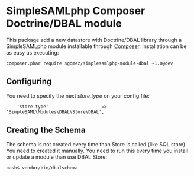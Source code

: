 # SimpleSAMLphp Composer Doctrine/DBAL module

This package add a new datastore with Doctrine/DBAL library through a SimpleSAMLphp module
installable through [Composer](https://getcomposer.org/). Installation can be as
easy as executing:

```
composer.phar require sgomez/simplesamlphp-module-dbal ~1.0@dev
```

## Configuring

You need to specify the next _store.type_ on your config file:

```[php]
    'store.type'                    => 'SimpleSAML\Modules\DBAL\Store\DBAL',
```

## Creating the Schema

The schema is not created every time than Store is called (like SQL store). You need to created it manually.
You need to run this every time you install or update a module than use DBAL Store:
 
 ```[bash]
 bash$ vendor/bin/dbalschema
 ```
 